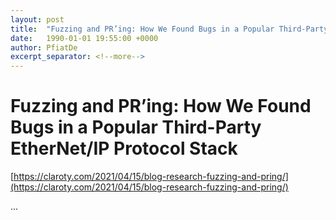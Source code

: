 ```yaml
---
layout: post
title:  "Fuzzing and PR’ing: How We Found Bugs in a Popular Third-Party EtherNet/IP Protocol Stack"
date:   1990-01-01 19:55:00 +0000
author: PfiatDe
excerpt_separator: <!--more-->
---
```


# Fuzzing and PR’ing: How We Found Bugs in a Popular Third-Party EtherNet/IP Protocol Stack

[https://claroty.com/2021/04/15/blog-research-fuzzing-and-pring/](https://claroty.com/2021/04/15/blog-research-fuzzing-and-pring/)

...
<!--more-->
